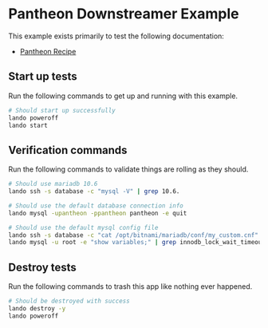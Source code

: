 # Pantheon Downstreamer Example

This example exists primarily to test the following documentation:

* [Pantheon Recipe](https://docs.lando.dev/pantheon/config.html)

Start up tests
--------------

Run the following commands to get up and running with this example.

```bash
# Should start up successfully
lando poweroff
lando start
```

Verification commands
---------------------

Run the following commands to validate things are rolling as they should.

```bash
# Should use mariadb 10.6
lando ssh -s database -c "mysql -V" | grep 10.6.

# Should use the default database connection info
lando mysql -upantheon -ppantheon pantheon -e quit

# Should use the default mysql config file
lando ssh -s database -c "cat /opt/bitnami/mariadb/conf/my_custom.cnf" | grep "LANDOPANTHEONMYSQLCNF"
lando mysql -u root -e "show variables;" | grep innodb_lock_wait_timeout | grep 121
```

Destroy tests
-------------

Run the following commands to trash this app like nothing ever happened.

```bash
# Should be destroyed with success
lando destroy -y
lando poweroff
```
